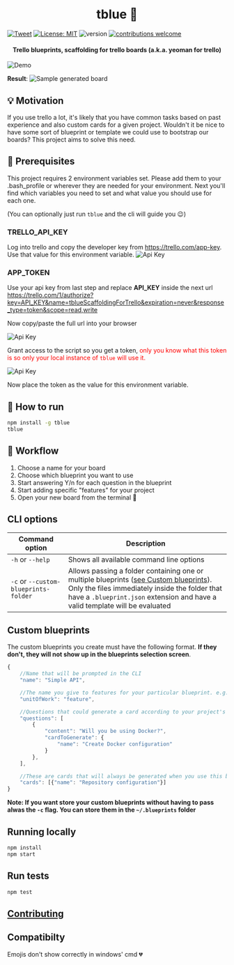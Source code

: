 <h1 align="center">
  <br>tblue 📘
  <br>
</h1>

[![Tweet](https://img.shields.io/twitter/url/http/shields.io.svg?style=social)](https://twitter.com/intent/tweet?text=Trello%20Scaffolding%20CLI%20tool!%20Tblue&url=https://github.com/victor-cordova/tblue&hashtags=trello,scaffolding,yeoman,templates,developers,github)
[![License: MIT](https://img.shields.io/badge/License-MIT-yellow.svg)](https://opensource.org/licenses/MIT)
![version](https://img.shields.io/badge/version-0.2.0-blue.svg?maxAge=2592000)
[![contributions welcome](https://img.shields.io/badge/contributions-welcome-brightgreen.svg?style=flat)](https://github.com/dwyl/esta/issues)

<h4 align="center">Trello blueprints, scaffolding for trello boards (a.k.a. yeoman for trello)</h4>

![Demo](https://raw.githubusercontent.com/victorandcode/tblue/master/docs/images/demo.gif)

**Result**:
![Sample generated board](https://raw.githubusercontent.com/victorandcode/tblue/master/docs/images/sample_generated_board.png)

## 💡 Motivation
If you use trello a lot, it's likely that you have common tasks based on past experience and also custom cards for a given project. Wouldn't it be nice to have some sort of blueprint or template we could use to bootstrap our boards? This project aims to solve this need.

## 🔧 Prerequisites
This project requires 2 environment variables set. Please add them to your .bash_profile or wherever they are needed for your environment. Next you'll find which variables you need to set and what value you should use for each one.

(You can optionally just run `tblue` and the cli will guide you 😉)

### TRELLO_API_KEY
Log into trello and copy the developer key from https://trello.com/app-key. Use that value for this environment variable.
![Api Key](https://raw.githubusercontent.com/victorandcode/tblue/master/docs/images/api_key.png)

### APP_TOKEN
Use your api key from last step and replace **API_KEY** inside the next url https://trello.com/1/authorize?key=API_KEY&name=tblueScaffoldingForTrello&expiration=never&response_type=token&scope=read,write

Now copy/paste the full url into your browser

![Api Key](https://raw.githubusercontent.com/victorandcode/tblue/master/docs/images/app_token.png)

Grant access to the script so you get a token, <span style="color:red">only you know what this token is so only your local instance of `tblue` 
will use it.</span>

![Api Key](https://raw.githubusercontent.com/victorandcode/tblue/master/docs/images/app_token2.png)

Now place the token as the value for this environment variable.

## 🏃 How to run
```sh
npm install -g tblue
tblue
```

## 📜 Workflow
1. Choose a name for your board
2. Choose which blueprint you want to use
3. Start answering Y/n for each question in the blueprint
4. Start adding specific "features" for your project
5. Open your new board from the terminal 👶

## CLI options

|Command option| Description|
|---------------|-----------|
|`-h` or `--help`|Shows all available command line options|
|`-c` or `--custom-blueprints-folder`| Allows passing a folder containing one or multiple blueprints ([see Custom blueprints](#custom-blueprints)). Only the files immediately inside the folder that have a `.blueprint.json` extension and have a valid template will be evaluated|

## Custom blueprints
The custom blueprints you create must have the following format. **If they don't, they will not show up in the blueprints selection screen**.
```js
{
    //Name that will be prompted in the CLI
    "name": "Simple API",

    //The name you give to features for your particular blueprint. e.g. feature, endpoint, article, etc
    "unitOfWork": "feature",

    //Questions that could generate a card according to your project's need
    "questions": [
        {
            "content": "Will you be using Docker?",
            "cardToGenerate": {
                "name": "Create Docker configuration"
            }
        },
    ],

    //These are cards that will always be generated when you use this blueprint
    "cards": [{"name": "Repository configuration"}]
}
```
**Note: If you want store your custom blueprints without having to pass alwas the `-c` flag. You can store them in the `~/.blueprints` folder**

## Running locally
```sh
npm install
npm start
```

## Run tests
```sh
npm test
```

## [Contributing](./CONTRIBUTING.md)

## Compatibilty
Emojis don't show correctly in windows' cmd 💔


